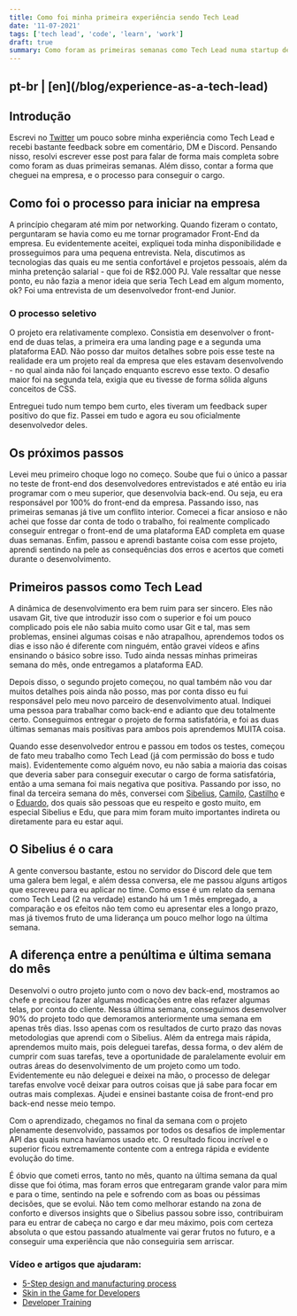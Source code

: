 ```yaml
---
title: Como foi minha primeira experiência sendo Tech Lead
date: '11-07-2021'
tags: ['tech lead', 'code', 'learn', 'work']
draft: true
summary: Como foram as primeiras semanas como Tech Lead numa startup de tecnologia?
---
```


<h2>pt-br | [en](/blog/experience-as-a-tech-lead)</h2>

## Introdução

Escrevi no [Twitter](https://twitter.com/vit0rrk/status/1456382675720224770) um pouco sobre minha experiência como Tech Lead e recebi bastante feedback sobre em comentário, DM e Discord. Pensando nisso, resolvi escrever esse post para falar de forma mais completa sobre como foram as duas primeiras semanas. Além disso, contar a forma que cheguei na empresa, e o processo para conseguir o cargo.

## Como foi o processo para iniciar na empresa

A princípio chegaram até mim por networking. Quando fizeram o contato, perguntaram se havia como eu me tornar programador Front-End da empresa. Eu evidentemente aceitei, expliquei toda minha disponibilidade e prosseguimos para uma pequena entrevista. Nela, discutimos as tecnologias das quais eu me sentia confortável e projetos pessoais, além da minha pretenção salarial - que foi de R$2.000 PJ. Vale ressaltar que nesse ponto, eu não fazia a menor ideia que seria Tech Lead em algum momento, ok? Foi uma entrevista de um desenvolvedor front-end Junior.

### O processo seletivo

O projeto era relativamente complexo. Consistia em desenvolver o front-end de duas telas, a primeira era uma landing page e a segunda uma plataforma EAD. Não posso dar muitos detalhes sobre pois esse teste na realidade era um projeto real da empresa que eles estavam desenvolvendo - no qual ainda não foi lançado enquanto escrevo esse texto. O desafio maior foi na segunda tela, exigia que eu tivesse de forma sólida alguns conceitos de CSS.

Entreguei tudo num tempo bem curto, eles tiveram um feedback super positivo do que fiz. Passei em tudo e agora eu sou oficialmente desenvolvedor deles.

## Os próximos passos

Levei meu primeiro choque logo no começo. Soube que fui o único a passar no teste de front-end dos desenvolvedores entrevistados e até então eu iria programar com o meu superior, que desenvolvia back-end. Ou seja, eu era responsável por 100% do front-end da empresa. Passando isso, nas primeiras semanas já tive um conflito interior. Comecei a ficar ansioso e não achei que fosse dar conta de todo o trabalho, foi realmente complicado conseguir entregar o front-end de uma plataforma EAD completa em quase duas semanas. Enfim, passou e aprendi bastante coisa com esse projeto, aprendi sentindo na pele as consequências dos erros e acertos que cometi durante o desenvolvimento.

## Primeiros passos como Tech Lead

A dinâmica de desenvolvimento era bem ruim para ser sincero. Eles não usavam Git, tive que introduzir isso com o superior e foi um pouco complicado pois ele não sabia muito como usar Git e tal, mas sem problemas, ensinei algumas coisas e não atrapalhou, aprendemos todos os dias e isso não é diferente com ninguém, então gravei vídeos e afins ensinando o básico sobre isso. Tudo ainda nessas minhas primeiras semana do mês, onde entregamos a plataforma EAD.

Depois disso, o segundo projeto começou, no qual também não vou dar muitos detalhes pois ainda não posso, mas por conta disso eu fui responsável pelo meu novo parceiro de desenvolvimento atual. Indiquei uma pessoa para trabalhar como back-end e adianto que deu totalmente certo. Conseguimos entregar o projeto de forma satisfatória, e foi as duas últimas semanas mais positivas para ambos pois aprendemos MUITA coisa.

Quando esse desenvolvedor entrou e passou em todos os testes, começou de fato meu trabalho como Tech Lead (já com permissão do boss e tudo mais). Evidentemente como alguém novo, eu não sabia a maioria das coisas que deveria saber para conseguir executar o cargo de forma satisfatória, então a uma semana foi mais negativa que positiva. Passando por isso, no final da terceira semana do mês, conversei com [Sibelius](https://twitter.com/sseraphini), [Camilo](https://twitter.com/OCam_l), [Castilho](https://twitter.com/coproduto) e o [Eduardo](https://twitter.com/TheEduardoRFS), dos quais são pessoas que eu respeito e gosto muito, em especial Sibelius e Edu, que para mim foram muito importantes indireta ou diretamente para eu estar aqui.

## O Sibelius é o cara

A gente conversou bastante, estou no servidor do Discord dele que tem uma galera bem legal, e além dessa conversa, ele me passou alguns artigos que escreveu para eu aplicar no time. Como esse é um relato da semana como Tech Lead (2 na verdade) estando há um 1 mês empregado, a comparação e os efeitos não tem como eu apresentar eles a longo prazo, mas já tivemos fruto de uma liderança um pouco melhor logo na última semana.

## A diferença entre a penúltima e última semana do mês

Desenvolvi o outro projeto junto com o novo dev back-end, mostramos ao chefe e precisou fazer algumas modicações entre elas refazer algumas telas, por conta do cliente. Nessa última semana, conseguimos desenvolver 90% do projeto todo que demoramos anteriormente uma semana em apenas três dias. Isso apenas com os resultados de curto prazo das novas metodologias que aprendi com o Sibelius. Além da entrega mais rápida, aprendemos muito mais, pois deleguei tarefas, dessa forma, o dev além de cumprir com suas tarefas, teve a oportunidade de paralelamente evoluir em outras áreas do desenvolvimento de um projeto como um todo. Evidentemente eu não deleguei e deixei na mão, o processo de delegar tarefas envolve você deixar para outros coisas que já sabe para focar em outras mais complexas. Ajudei e ensinei bastante coisa de front-end pro back-end nesse meio tempo.

Com o aprendizado, chegamos no final da semana com o projeto plenamente desenvolvido, passamos por todos os desafios de implementar API das quais nunca havíamos usado etc. O resultado ficou incrível e o superior ficou extremamente contente com a entrega rápida e evidente evolução do time.

É óbvio que cometi erros, tanto no mês, quanto na última semana da qual disse que foi ótima, mas foram erros que entregaram grande valor para mim e para o time, sentindo na pele e sofrendo com as boas ou péssimas decisões, que se evolui. Não tem como melhorar estando na zona de conforto e diversos insights que o Sibelius passou sobre isso, contribuiram para eu entrar de cabeça no cargo e dar meu máximo, pois com certeza absoluta o que estou passando atualmente vai gerar frutos no futuro, e a conseguir uma experiência que não conseguiria sem arriscar.

### Vídeo e artigos que ajudaram:

- [5-Step design and manufacturing process](https://twitter.com/TrungTPhan/status/1425476793327259651)
- [Skin in the Game for Developers](https://sibelius.substack.com/p/skin-in-the-game-for-developers)
- [Developer Training](https://sibelius.substack.com/p/developer-training)
